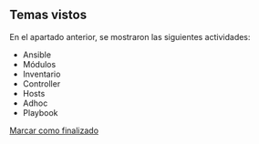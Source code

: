 ## Temas vistos

En el apartado anterior, se mostraron las siguientes actividades:
* Ansible
* Módulos
* Inventario
* Controller
* Hosts
* Adhoc
* Playbook


<a onclick="test()" href="https://fx-learning.mgait.services/finish/ansible-definitions" target="_parent" class="btn primary-btn">Marcar como finalizado</a>
